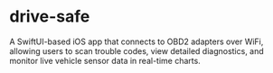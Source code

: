 # drive-safe
A SwiftUI-based iOS app that connects to OBD2 adapters over WiFi, allowing users to scan trouble codes, view detailed diagnostics, and monitor live vehicle sensor data in real-time charts.
